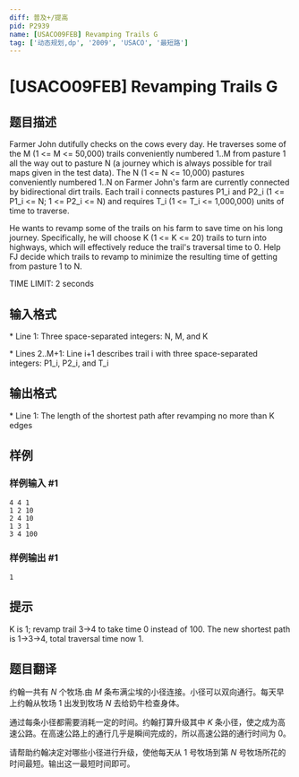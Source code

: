 ```yaml
---
diff: 普及+/提高
pid: P2939
name: [USACO09FEB] Revamping Trails G
tag: ['动态规划,dp', '2009', 'USACO', '最短路']
---
```

# [USACO09FEB] Revamping Trails G
## 题目描述

Farmer John dutifully checks on the cows every day. He traverses some of the M (1 <= M <= 50,000) trails conveniently numbered 1..M from pasture 1 all the way out to pasture N (a journey which is always possible for trail maps given in the test data). The N (1 <= N <= 10,000) pastures conveniently numbered 1..N on Farmer John's farm are currently connected by bidirectional dirt trails.  Each trail i connects pastures P1\_i and P2\_i (1 <= P1\_i <= N; 1 <= P2\_i <= N) and requires T\_i (1 <= T\_i <= 1,000,000) units of time to traverse.

He wants to revamp some of the trails on his farm to save time on his long journey. Specifically, he will choose K (1 <= K <= 20) trails to turn into highways, which will effectively reduce the trail's traversal time to 0. Help FJ decide which trails to revamp to minimize the resulting time of getting from pasture 1 to N.

TIME LIMIT: 2 seconds


## 输入格式

\* Line 1: Three space-separated integers: N, M, and K

\* Lines 2..M+1: Line i+1 describes trail i with three space-separated integers: P1\_i, P2\_i, and T\_i

## 输出格式

\* Line 1: The length of the shortest path after revamping no more than K edges

## 样例

### 样例输入 #1
```
4 4 1 
1 2 10 
2 4 10 
1 3 1 
3 4 100 

```
### 样例输出 #1
```
1 

```
## 提示

K is 1; revamp trail 3->4 to take time 0 instead of 100. The new shortest path is 1->3->4, total traversal time now 1.

## 题目翻译

约翰一共有 $N$ 个牧场.由 $M$ 条布满尘埃的小径连接。小径可以双向通行。每天早上约翰从牧场 $1$ 出发到牧场 $N$ 去给奶牛检查身体。

通过每条小径都需要消耗一定的时间。约翰打算升级其中 $K$ 条小径，使之成为高速公路。在高速公路上的通行几乎是瞬间完成的，所以高速公路的通行时间为 $0$。

请帮助约翰决定对哪些小径进行升级，使他每天从 $1$ 号牧场到第 $N$ 号牧场所花的时间最短。输出这一最短时间即可。

